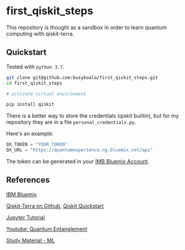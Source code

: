 # first_qiskit_steps

This repository is thought as a sandbox in order to learn quantum computing
with qiskit-terra.

## Quickstart

Tested with `python 3.7`.

```zsh
git clone git@github.com:busykoala/first_qiskit_steps.git
cd first_qiskit_steps

# activate virtual environment

pip install qiskit
```

There is a better way to store the credentials (qiskit builtin), but for my
repository they are in a file `personal_credentials.py`.

Here's an example:

```python
QX_TOKEN = "YOUR_TOKEN"
QX_URL = "https://quantumexperience.ng.bluemix.net/api"

```

The token can be generated in your [IMB Bluemix Account](https://quantumexperience.ng.bluemix.net/qx/account/advanced).

## References

[IBM Bluemix](https://quantumexperience.ng.bluemix.net/qx/)

[Qiskit-Terra on Github](https://github.com/Qiskit/qiskit-terra),
[Qiskit Quickstart](https://qiskit.org/documentation/quickstart.html)

[Jupyter Tutorial](https://nbviewer.jupyter.org/github/Qiskit/qiskit-tutorial/tree/master/community/)

[Youtube: Quantum Entanglement](https://www.youtube.com/watch?v=0Eeuqh9QfNI&list=PLA27CEA1B8B27EB67)

[Study Material - ML](https://github.com/krishnakumarsekar/awesome-quantum-machine-learning)
